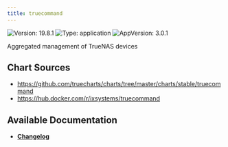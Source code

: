 ```yaml
---
title: truecommand
---
```


![Version: 19.8.1](https://img.shields.io/badge/Version-19.8.1-informational?style=flat-square) ![Type: application](https://img.shields.io/badge/Type-application-informational?style=flat-square) ![AppVersion: 3.0.1](https://img.shields.io/badge/AppVersion-3.0.1-informational?style=flat-square)

Aggregated management of TrueNAS devices

## Chart Sources

- https://github.com/truecharts/charts/tree/master/charts/stable/truecommand
- https://hub.docker.com/r/ixsystems/truecommand

## Available Documentation

- [**Changelog**](./CHANGELOG.md)
